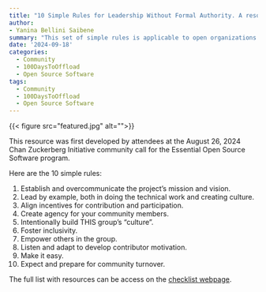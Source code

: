 ```yaml
---
title: "10 Simple Rules for Leadership Without Formal Authority. A resource for Open Source Leaders"
author: 
- Yanina Bellini Saibene
summary: "This set of simple rules is applicable to open organizations that rely on contributors who may have other jobs or responsibilities, may work across various organizations, and are not obligated to contribute to the open effort." 
date: '2024-09-18'
categories:
  - Community
  - 100DaysToOffload
  - Open Source Software
tags:
  - Community
  - 100DaysToOffload
  - Open Source Software
---
```


{{< figure src="featured.jpg" alt="">}}

This resource was first developed by attendees at the August 26, 2024 Chan Zuckerberg Initiative community call 
for the Essential Open Source Software program. 

Here are the 10 simple rules:

1. Establish and overcommunicate the project’s mission and vision.
2. Lead by example, both in doing the technical work and creating culture.
3. Align incentives for contribution and participation.
4. Create agency for your community members.
5. Intentionally build THIS group’s “culture”.
6. Foster inclusivity.
7. Empower others in the group.
8. Listen and adapt to develop contributor motivation.
9. Make it easy.
10. Expect and prepare for community turnover.

The full list with resources can be access on the [checklist webpage](https://eoss-om-communitycalls.github.io/2024-08-27-10-simple-rules-for-leadership/).  
